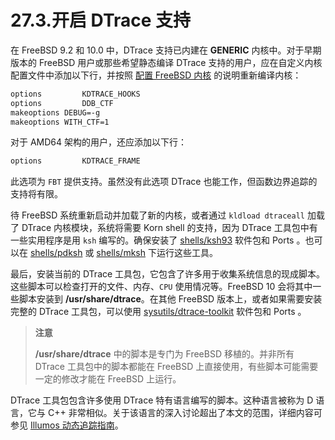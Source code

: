 # 27.3.开启 DTrace 支持

在 FreeBSD 9.2 和 10.0 中，DTrace 支持已内建在 **GENERIC** 内核中。对于早期版本的 FreeBSD 用户或那些希望静态编译 DTrace 支持的用户，应在自定义内核配置文件中添加以下行，并按照 [配置 FreeBSD 内核](https://docs.freebsd.org/en/books/handbook/kernelconfig/#kernelconfig) 的说明重新编译内核：

```sh
options         KDTRACE_HOOKS
options         DDB_CTF
makeoptions	DEBUG=-g
makeoptions	WITH_CTF=1
```

对于 AMD64 架构的用户，还应添加以下行：

```sh
options         KDTRACE_FRAME
```

此选项为 `FBT` 提供支持。虽然没有此选项 DTrace 也能工作，但函数边界追踪的支持将有限。

待 FreeBSD 系统重新启动并加载了新的内核，或者通过 `kldload dtraceall` 加载了 DTrace 内核模块，系统将需要 Korn shell 的支持，因为 DTrace 工具包中有一些实用程序是用 `ksh` 编写的。确保安装了 [shells/ksh93](https://cgit.freebsd.org/ports/tree/shells/ksh93/) 软件包和 Ports 。也可以在 [shells/pdksh](https://cgit.freebsd.org/ports/tree/shells/pdksh/) 或 [shells/mksh](https://cgit.freebsd.org/ports/tree/shells/mksh/) 下运行这些工具。

最后，安装当前的 DTrace 工具包，它包含了许多用于收集系统信息的现成脚本。这些脚本可以检查打开的文件、内存、`CPU` 使用情况等。FreeBSD 10 会将其中一些脚本安装到 **/usr/share/dtrace**。在其他 FreeBSD 版本上，或者如果需要安装完整的 DTrace 工具包，可以使用 [sysutils/dtrace-toolkit](https://cgit.freebsd.org/ports/tree/sysutils/dtrace-toolkit/) 软件包和 Ports 。

>**注意**
>
>**/usr/share/dtrace** 中的脚本是专门为 FreeBSD 移植的。并非所有 DTrace 工具包中的脚本都能在 FreeBSD 上直接使用，有些脚本可能需要一定的修改才能在 FreeBSD 上运行。

DTrace 工具包包含许多使用 DTrace 特有语言编写的脚本。这种语言被称为 D 语言，它与 C++ 非常相似。关于该语言的深入讨论超出了本文的范围，详细内容可参见 [Illumos 动态追踪指南](http://www.dtrace.org/guide)。
